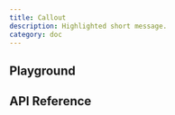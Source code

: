 ```yaml
---
title: Callout
description: Highlighted short message.
category: doc
---
```


<script lang="ts">
    import ApiReferenceComponent from '$lib/components/api-reference/ApiReferenceComponent.svelte';
    import Playground from '$lib/content/components/callout/playground.svelte';
    import { calloutSchema } from '$lib/content/components/callout/schema.js';
</script>

## Playground

<Playground/>

## API Reference

<ApiReferenceComponent schema={calloutSchema}/>
